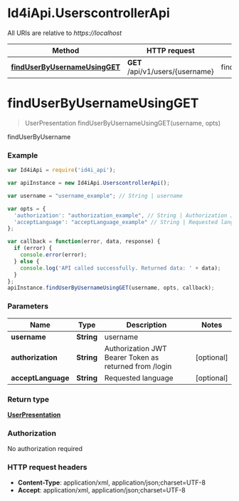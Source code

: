 # Id4iApi.UserscontrollerApi

All URIs are relative to *https://localhost*

Method | HTTP request | Description
------------- | ------------- | -------------
[**findUserByUsernameUsingGET**](UserscontrollerApi.md#findUserByUsernameUsingGET) | **GET** /api/v1/users/{username} | findUserByUsername


<a name="findUserByUsernameUsingGET"></a>
# **findUserByUsernameUsingGET**
> UserPresentation findUserByUsernameUsingGET(username, opts)

findUserByUsername

### Example
```javascript
var Id4iApi = require('id4i_api');

var apiInstance = new Id4iApi.UserscontrollerApi();

var username = "username_example"; // String | username

var opts = { 
  'authorization': "authorization_example", // String | Authorization JWT Bearer Token as returned from /login
  'acceptLanguage': "acceptLanguage_example" // String | Requested language
};

var callback = function(error, data, response) {
  if (error) {
    console.error(error);
  } else {
    console.log('API called successfully. Returned data: ' + data);
  }
};
apiInstance.findUserByUsernameUsingGET(username, opts, callback);
```

### Parameters

Name | Type | Description  | Notes
------------- | ------------- | ------------- | -------------
 **username** | **String**| username | 
 **authorization** | **String**| Authorization JWT Bearer Token as returned from /login | [optional] 
 **acceptLanguage** | **String**| Requested language | [optional] 

### Return type

[**UserPresentation**](UserPresentation.md)

### Authorization

No authorization required

### HTTP request headers

 - **Content-Type**: application/xml, application/json;charset=UTF-8
 - **Accept**: application/xml, application/json;charset=UTF-8


